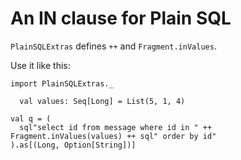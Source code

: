 # An IN clause for Plain SQL

`PlainSQLExtras` defines `++` and `Fragment.inValues`.

Use it like this:

```
import PlainSQLExtras._

  val values: Seq[Long] = List(5, 1, 4)

val q = (
  sql"select id from message where id in " ++ Fragment.inValues(values) ++ sql" order by id"
).as[(Long, Option[String])]

```
